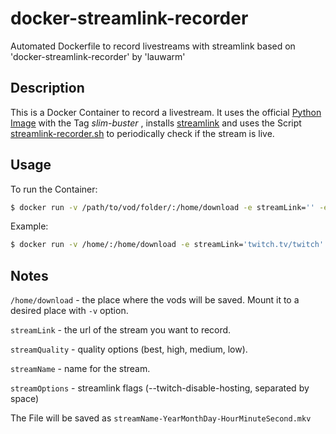 # docker-streamlink-recorder
Automated Dockerfile to record livestreams with streamlink based on 'docker-streamlink-recorder' by 'lauwarm'

## Description
This is a Docker Container to record a livestream. It uses the official [Python Image](https://hub.docker.com/_/python) with the Tag *slim-buster*  , installs [streamlink](https://github.com/streamlink/streamlink) and uses the Script [streamlink-recorder.sh](https://raw.githubusercontent.com/lauwarm/docker-streamlink-recorder/python3.8.1_buster_1.3.1/streamlink-recorder.sh) to periodically check if the stream is live.

## Usage
To run the Container:
```bash
$ docker run -v /path/to/vod/folder/:/home/download -e streamLink='' -e streamQuality='' -e streamName='' -e streamOptions='' lauwarm/streamlink-recorder
```

Example:
```bash
$ docker run -v /home/:/home/download -e streamLink='twitch.tv/twitch' -e streamQuality='best' -e streamName='twitch' -e streamOptions='--twitch-disable-hosting' lauwarm/streamlink-recorder
```

## Notes

`/home/download` - the place where the vods will be saved. Mount it to a desired place with `-v` option.

`streamLink` - the url of the stream you want to record.

`streamQuality` - quality options (best, high, medium, low).

`streamName` - name for the stream.

`streamOptions` - streamlink flags (--twitch-disable-hosting, separated by space)

The File will be saved as `streamName-YearMonthDay-HourMinuteSecond.mkv`
